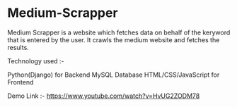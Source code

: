 # Medium-Scrapper

Medium Scrapper is a website which fetches data on behalf of the keryword that is entered by the user. It crawls the medium website and fetches the results.

Technology used :-

Python(Django) for Backend
MySQL Database
HTML/CSS/JavaScript for Frontend

Demo Link :- https://www.youtube.com/watch?v=HvUG2ZODM78
